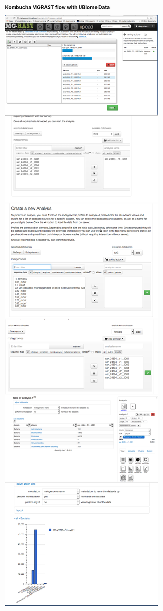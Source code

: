 <h3>Kombucha MGRAST flow with UBiome Data</h3>
<img src="mgrast1.png">
<img src="mgrast2.png">
<img src="mgrast3.png">
<img src="mgrast4.png">
<img src="mgrast5.png">
<img src="mgrast6.png">
